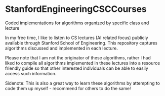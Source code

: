 # StanfordEngineeringCSCCourses
Coded implementations for algorithms organized by specific class and lecture

In my free time, I like to listen to CS lectures (AI related focus) publicly available through Stanford School of Engineering. This repository captures algorithms discussed and implemented in each lecture. 

Please note that I am not the originator of these algorithms, rather I had liked to compile all algorithms implemented in these lectures into a resource friendly guide so that other interested individuals can be able to easily access such information. 

Sidenote: This is also a great way to learn these algorithms by attempting to code them up myself - recommend for others to do the same!
